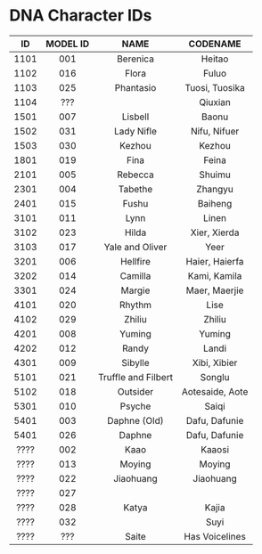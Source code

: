 # DNA Character IDs

| ID | MODEL ID | NAME | CODENAME |
| :--: | :--: | :--:| :--:|
| 1101 | 001 | Berenica | Heitao |
| 1102 | 016 | Flora | Fuluo |
| 1103 | 025 | Phantasio | Tuosi, Tuosika |
| 1104 | ??? | | Qiuxian |
| 1501 | 007 | Lisbell | Baonu |
| 1502 | 031 | Lady Nifle | Nifu, Nifuer |
| 1503 | 030 | Kezhou | Kezhou|
| 1801 | 019 | Fina | Feina |
| 2101 | 005 | Rebecca | Shuimu |
| 2301 | 004 | Tabethe | Zhangyu |
| 2401 | 015 | Fushu | Baiheng |
| 3101 | 011 | Lynn | Linen |
| 3102 | 023 | Hilda | Xier, Xierda |
| 3103 | 017 | Yale and Oliver | Yeer |
| 3201 | 006 | Hellfire | Haier, Haierfa |
| 3202 | 014 | Camilla | Kami, Kamila |
| 3301 | 024 | Margie | Maer, Maerjie |
| 4101 | 020 | Rhythm | Lise  |
| 4102 | 029 | Zhiliu | Zhiliu |
| 4201 | 008 | Yuming | Yuming |
| 4202 | 012 | Randy | Landi |
| 4301 | 009 | Sibylle | Xibi, Xibier |
| 5101 | 021 | Truffle and Filbert | Songlu |
| 5102 | 018 | Outsider| Aotesaide, Aote |
| 5301 | 010 | Psyche | Saiqi |
| 5401 | 003 | Daphne (Old) | Dafu, Dafunie |
| 5401 | 026 | Daphne | Dafu, Dafunie |
| ???? | 002 | Kaao | Kaaosi |
| ???? | 013 | Moying | Moying |
| ???? | 022 | Jiaohuang | Jiaohuang  |
| ???? | 027 | | |
| ???? | 028 | Katya | Kajia |
| ???? | 032 | | Suyi |
| ???? | ??? | Saite | Has Voicelines |

